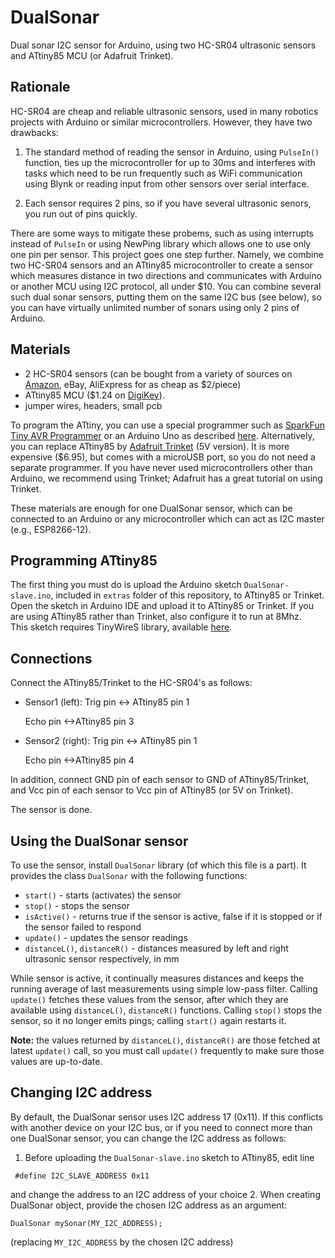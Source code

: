 # DualSonar
Dual sonar I2C sensor for Arduino, using two HC-SR04 ultrasonic sensors and ATtiny85 MCU (or Adafruit Trinket).
## Rationale
HC-SR04 are cheap and reliable ultrasonic sensors, used in many robotics projects with Arduino or similar microcontrollers. However, they have two drawbacks:

 1. The standard method of reading the sensor in Arduino, using `PulseIn()` function, ties up the microcontroller for up to 30ms and interferes with tasks which need to be run frequently such as WiFi communication using Blynk or reading input from other sensors over serial interface.

 2. Each sensor requires 2 pins, so if you have several ultrasonic senors, you run out of pins quickly.

There are some ways to mitigate these probems, such as using interrupts instead of `PulseIn` or using NewPing library which allows one to use only one pin per sensor. This project goes one step further. Namely, we combine two HC-SR04 sensors and an ATtiny85 microcontroller to create a sensor which measures distance in two directions and communicates with Arduino or another MCU using I2C protocol, all under $10. 
You can combine several such dual sonar sensors, putting them on the same I2C bus (see below), so you can have virtually unlimited number of sonars using only 2 pins of Arduino.
## Materials
- 2 HC-SR04 sensors (can be bought from a variety of sources on [Amazon](https://www.amazon.com/s/ref=nb_sb_noss_2?url=search-alias%3Daps&field-keywords=hc-sr04), eBay, AliExpress for as cheap as $2/piece)
- ATtiny85 MCU ($1.24 on [DigiKey](https://www.digikey.com/product-detail/en/microchip-technology/ATTINY85-20PU/ATTINY85-20PU-ND/735469)). 
- jumper wires, headers, small pcb

To program the ATtiny, you can use a special programmer such as [SparkFun Tiny AVR Programmer](https://www.sparkfun.com/products/11801) or an Arduino Uno as described [here](https://www.hackster.io/arjun/programming-attiny85-with-arduino-uno-afb829). Alternatively, you can replace ATtiny85 by [Adafruit Trinket](https://www.adafruit.com/product/1501) (5V version). It is more expensive ($6.95), but comes with a microUSB port, so you do not need a separate programmer. If you have never used microcontrollers other than Arduino, we recommend using Trinket; Adafruit has a great tutorial on using Trinket.

These materials are enough for one DualSonar sensor, which can be connected to an Arduino or any microcontroller which can act as I2C master (e.g., ESP8266-12).

## Programming ATtiny85
The first thing you must do is upload the Arduino sketch `DualSonar-slave.ino`, included in `extras` folder of this repository, to ATtiny85 or Trinket. Open the sketch in Arduino IDE and upload it to ATtiny85 or Trinket. If you are using ATtiny85 rather than Trinket, also configure it to run at 8Mhz.  
  This sketch requires TinyWireS library, available [here](https://github.com/rambo/TinyWire).

## Connections
Connect the ATtiny85/Trinket to the HC-SR04's as follows:
- Sensor1 (left): Trig pin <-> ATtiny85 pin 1

    Echo pin <->ATtiny85 pin 3
- Sensor2 (right): Trig pin <-> ATtiny85 pin 1
    
    Echo pin <->ATtiny85 pin 4
    
In addition, connect GND pin of each sensor to GND of ATtiny85/Trinket, and Vcc pin of each sensor to Vcc pin of ATtiny85 (or 5V on Trinket). 

The sensor is done.

## Using the DualSonar sensor
To use the sensor, install `DualSonar` library (of which this file is a part). It provides the class `DualSonar` with the following functions:

 - `start()` - starts (activates) the sensor 
 - `stop()` - stops the sensor
 - `isActive()` - returns true if the sensor is active, false if it is stopped or if the sensor failed to respond
 - `update()` - updates the sensor readings
 - `distanceL()`, `distanceR()` - distances measured by left and right ultrasonic sensor respectively, in mm
 
 While sensor is active, it continually measures distances and keeps the running average of last measurements using simple low-pass filter. Calling `update()` fetches these values from the sensor, after which they are available using `distanceL()`, `distanceR()` functions. Calling `stop()` stops the sensor, so it no longer emits pings; calling `start()` again restarts it.
 
 **Note:** the values returned by `distanceL()`, `distanceR()` are those fetched at latest `update()` call, so you must call `update()` frequently to make sure those values are up-to-date.  

## Changing I2C address
By default, the DualSonar sensor uses I2C address 17 (0x11). If this conflicts with another device on your I2C bus, or if you need to connect more than one DualSonar sensor, you can change the I2C address as follows:
 1. Before uploading the `DualSonar-slave.ino` sketch to ATtiny85, edit line 

```
 #define I2C_SLAVE_ADDRESS 0x11 
 ```

and change the address to an I2C address of your choice
 2. When creating DualSonar object, provide the chosen I2C address as an argument:
 
 ```
 DualSonar mySonar(MY_I2C_ADDRESS);
 ```

(replacing `MY_I2C_ADDRESS` by the chosen I2C address)
